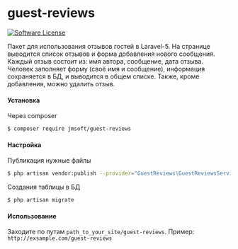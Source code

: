 # guest-reviews
[![Software License](https://img.shields.io/badge/license-MIT-brightgreen.svg?style=flat-square)](LICENSE.md)

Пакет для использования отзывов гостей в Laravel-5. На странице выводится список отзывов и форма добавления нового сообщения. Каждый отзыв состоит из: имя автора, сообщение, дата отзыва. Человек заполняет форму (своё имя и сообщение), информация сохраняется в БД, и выводится в общем списке. Также, кроме добавления, можно удалить отзыв.

#### Установка

Через composer
``` bash
$ composer require jmsoft/guest-reviews
```
#### Настройка

Публикация нужные файлы
``` bash
$ php artisan vendor:publish --provider="GuestReviews\GuestReviewsServiceProvider"
```

Создания таблицы в БД
``` bash
$ php artisan migrate
```

#### Использование
Заходите по путам `path_to_your_site/guest-reviews`.
Пример: `http://exsample.com/guest-reviews`
